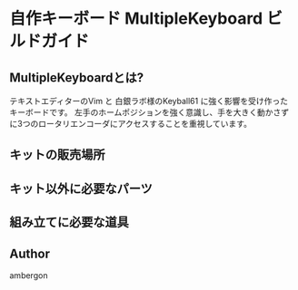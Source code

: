 # 自作キーボード MultipleKeyboard ビルドガイド
## MultipleKeyboardとは?
テキストエディターのVim と 白銀ラボ様のKeyball61 に強く影響を受け作ったキーボードです。
左手のホームポジションを強く意識し、手を大きく動かさずに3つのロータリエンコーダにアクセスすることを重視しています。


## キットの販売場所
## キット以外に必要なパーツ
## 組み立てに必要な道具



## Author
ambergon


